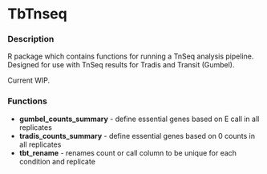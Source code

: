 # TbTnseq

### Description
R package which contains functions for running a TnSeq analysis pipeline. 
Designed for use with TnSeq results for Tradis and Transit (Gumbel). 

Current WIP. 

### Functions
- **gumbel_counts_summary** - define essential genes based on E call in all replicates
- **tradis_counts_summary** - define essential genes based on 0 counts in all replicates
- **tbt_rename** - renames count or call column to be unique for each condition and replicate
